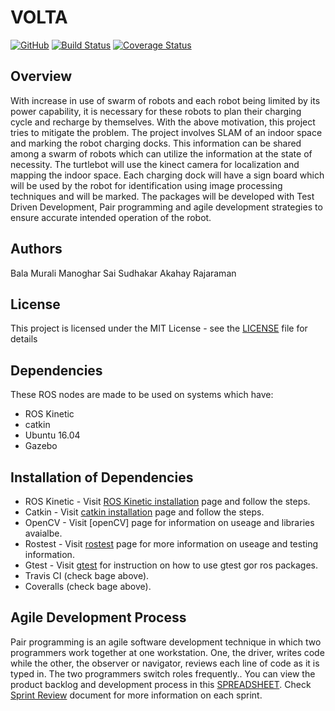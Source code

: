 # VOLTA
[![GitHub](https://img.shields.io/github/license/mashape/apistatus.svg)](https://github.com/bsaisudh/VOLTA/blob/master/LICENSE)
[![Build Status](https://travis-ci.org/bsaisudh/VOLTA.svg?branch=master)](https://travis-ci.org/bsaisudh/VOLTA)
[![Coverage Status](https://coveralls.io/repos/github/bsaisudh/VOLTA/badge.svg)](https://coveralls.io/github/bsaisudh/VOLTA)

## Overview
With increase in use of swarm of robots and each robot being limited by its power
capability, it is necessary for these robots to plan their charging cycle and recharge by
themselves. With the above motivation, this project tries to mitigate the problem. The project
involves SLAM of an indoor space and marking the robot charging docks. This information
can be shared among a swarm of robots which can utilize the information at the state of
necessity.
The turtlebot will use the kinect camera for localization and mapping the
indoor space. Each charging dock will have a sign board which will be used by the robot
for identification using image processing techniques and will be marked.
The packages will be developed with Test Driven Development, Pair programming and
agile development strategies to ensure accurate intended operation of the robot.

## Authors

Bala Murali Manoghar Sai Sudhakar
Akahay Rajaraman

## License

This project is licensed under the MIT License - see the [LICENSE](https://github.com/bsaisudh/VOLTA/blob/master/LICENSE) file for details

## Dependencies

These ROS nodes are made to be used on systems which have:
* ROS Kinetic
* catkin
* Ubuntu 16.04
* Gazebo

## Installation of Dependencies

* ROS Kinetic - Visit [ROS Kinetic installation](http://wiki.ros.org/kinetic/Installation) page and follow the steps.
* Catkin - Visit [catkin installation](http://wiki.ros.org/catkin) page and follow the steps.
* OpenCV - Visit [openCV][](https://opencv.org/about.html) page for information on useage and libraries avaialbe. 
* Rostest - Visit [rostest](http://wiki.ros.org/rostest) page for more information on useage and testing information.
* Gtest - Visit [gtest](http://wiki.ros.org/gtest) for instruction on how to use gtest gor ros packages.
* Travis CI (check bage above).
* Coveralls (check bage above).

## Agile Development Process
Pair programming is an agile software development technique in which two programmers work together at one workstation. One, the driver, writes code while the other, the observer or navigator, reviews each line of code as it is typed in. The two programmers switch roles frequently.. You can view the product backlog and development process in this [SPREADSHEET](https://docs.google.com/spreadsheets/d/1tfC8Jz-bgWB9GVRdzZb_OC4-lZSaKUidK2g5616C-TQ/edit#gid=904828225). Check [Sprint Review](https://docs.google.com/document/d/1OSMLGCIpMDP75UOx2Cv_yI2V-nHLj1y-wEeSGF1F2Mw/edit) document for more information on each sprint.

